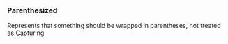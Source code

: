 ### <a id="McUtils.McUtils.Parsers.RegexPatterns.Parenthesized">Parenthesized</a>
Represents that something should be wrapped in parentheses, not treated as Capturing

